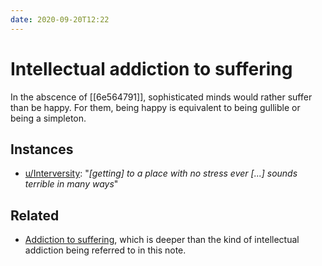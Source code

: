 ```yaml
---
date: 2020-09-20T12:22
---
```


# Intellectual addiction to suffering

In the abscence of [[6e564791]], sophisticated minds would rather suffer than be happy. For them, being happy is equivalent to being gullible or being a simpleton.

## Instances

* [u/Interversity](https://www.reddit.com/r/TheMotte/comments/ipcm1a/wellness_wednesday_thread_for_september_09_2020/g5i9stb/?context=3): "*[getting] to a place with no stress ever [...] sounds terrible in many ways*"

## Related

* [Addiction to suffering](http://actualfreedom.com.au/richard/selectedcorrespondence/sc-addiction.htm), which is deeper than the kind of intellectual addiction being referred to in this note.